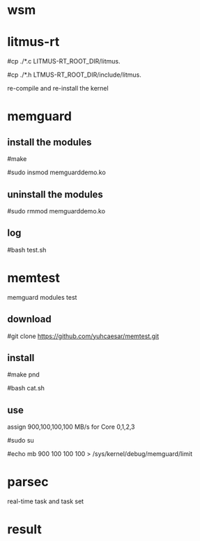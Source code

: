 # wsm

# litmus-rt

#cp ./*.c LITMUS-RT_ROOT_DIR/litmus.

#cp ./*.h LTMUS-RT_ROOT_DIR/include/litmus.

re-compile and re-install the kernel


# memguard

## install the modules

#make

#sudo insmod memguarddemo.ko

## uninstall the modules

#sudo rmmod memguarddemo.ko

## log

#bash test.sh


# memtest

memguard modules test

## download

#git clone https://github.com/yuhcaesar/memtest.git

## install

#make pnd

#bash cat.sh

## use

assign 900,100,100,100 MB/s for Core 0,1,2,3

#sudo su

#echo mb 900 100 100 100 > /sys/kernel/debug/memguard/limit


# parsec

real-time task and task set

# result





